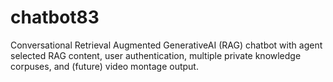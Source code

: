 # chatbot83
Conversational Retrieval Augmented GenerativeAI (RAG) chatbot with agent selected RAG content, user authentication, multiple private knowledge corpuses, and (future) video montage output.